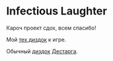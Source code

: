 # Infectious Laughter

Кароч проект сдох, всем спасибо!

Мой [тех диздок](https://docs.google.com/document/d/1J4gFRaDGuxuzuK4dRIs9TTiOIbPODj5vBNOImMC-y2c/edit?usp=sharing) к игре.

Обычный [диздок](https://docs.google.com/document/d/1AY9n2ruKp1tXWf0O9mz2R_uKGVxRu2bq/edit?usp=sharing&ouid=118018482027293197033&rtpof=true&sd=true) [Дестарга](https://github.com/DESTARG).
